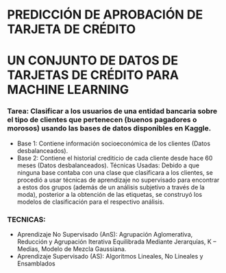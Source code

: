
# PREDICCIÓN DE APROBACIÓN DE TARJETA DE CRÉDITO
# UN CONJUNTO DE DATOS DE TARJETAS DE CRÉDITO PARA MACHINE LEARNING

### Tarea: Clasificar a los usuarios de una entidad bancaria sobre el tipo de clientes que pertenecen (buenos pagadores o morosos) usando las bases de datos disponibles en Kaggle.
- Base 1: Contiene información socioeconómica de los clientes (Datos desbalanceados).
- Base 2: Contiene el historial crediticio de cada cliente desde hace 60 meses (Datos desbalanceados). Técnicas Usadas: Debido a que ninguna base contaba con una clase que clasificara a los clientes, se procedió a usar técnicas de aprendizaje no supervisado para encontrar a estos dos grupos (además de un análisis subjetivo a través de la moda), posterior a la obtención de las etiquetas, se construyó los modelos de clasificación para el respectivo análisis.    

### TECNICAS: 
- Aprendizaje No Supervisado (AnS): Agrupación Aglomerativa, Reducción y Agrupación Iterativa Equilibrada Mediante Jerarquías, K – Medias, Modelo de Mezcla Gaussiana.  
- Aprendizaje Supervisado (AS): Algoritmos Lineales, No Lineales y Ensamblados
 
 
 
